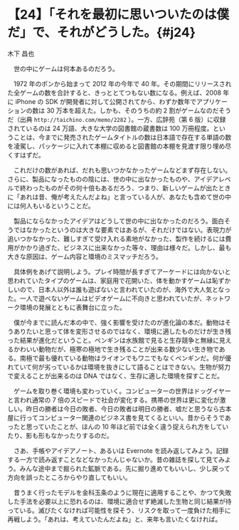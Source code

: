 # 【24】「それを最初に思いついたのは僕だ」で、それがどうした。{#j24}

<div class="author">木下 昌也</div>

　世の中にゲームは何本あるのだろう。

　1972 年のポンから始まって 2012 年の今年で 40 年。その期間にリリースされた全ゲームの数を合計すると、きっととてつもない数になる。例えば、2008 年に iPhone の SDK が開発者に対して公開されてから、わずか数年でアプリケーションの数は 30 万本を超えた。しかも、そのうちの約 2 割がゲームなのだそうだ（出典 `http://taichino.com/memo/2282` ）。一方、広辞苑（第 6 版）に収録されているのは 24 万語、大きな大学の図書館の蔵書数は 100 万冊程度。ということは、今までに発売されたゲームタイトルの数は日本語で存在する単語の数を凌駕し、パッケージに入れて本棚に収めると図書館の本棚を見渡す限り埋め尽くすはずだ。

　これだけの数があれば、だれも思いつかなかったゲームなどまず存在しない。さらに、製品になったものの陰には、世の中に出なかったものや、アイデアレベルで終わったものがその何十倍もあるだろう、つまり、新しいゲームが出たときに「あれは昔、俺が考えたんだよね」と言っている人が、あなたも含めて世の中には何人もいるということだ。

　製品にならなかったアイデアはどうして世の中に出なかったのだろう。面白そうではなかったというのは大きな要素ではあるが、それだけではない。表現力が追いつかなかった、難しすぎて受け入れる素地がなかった、製作を続けるには費用がかかり過ぎた、ビジネスに出来なかった等々、理由は様々だ。しかし、最も大きな原因は、ゲーム内容と環境のミスマッチだろう。

　具体例をあげて説明しよう。プレイ時間が長すぎてアーケードには向かないと思われていたタイプのゲームは、家庭用で花開いた、体を動かすゲームは恥ずかしいので、日本人以外は誰も遊ばないと言われていたのが、海外で大人気となった。一人で遊べないゲームはビデオゲームに不向きと思われていたが、ネットワーク環境の発展とともに表舞台に立った。

　僕が今までに読んだ本の中で、強く影響を受けたのが進化論の本だ。動物はそうありたいと思って体を変形させるのではなく、環境に適したものだけが生き残った結果が進化だということ。ペンギンは水族館で見ると生存競争と無縁に見えるかわいい動物だが、極寒の極地で生き残ることが出来る数少ない生き物である。南極で最も優れている動物はライオンでもワニでもなくペンギンだ。何が優れていて何が劣っているかは環境を抜きにして語ることはできない。生物が努力で変えることが出来るのは DNA ではなく、生存に適した環境を探すことだ。

　ゲームを取り巻く環境も変わっていく。コンピューターの世界はドッグイヤーと言われ通常の 7 倍のスピードで社会が変化する。携帯の世界は更に変化が激しい。昨日の勝者は今日の敗者、今日の敗者は明日の勝者、嘘だと思うなら古本屋に行ってコンピューター関連のビジネス書を見てくるといい。昔からそうであったと思っていたことが、ほんの 10 年ほど前では全く違う捉えられ方をしていたり、影も形もなかったりするのだ。

　さあ、手帳やアイデアノート、あるいは Evernote を読み返してみよう。記録する一方で読み返すことなどなかったんじゃないか。昔の雑誌を探して見てみよう。みんな途中まで掘られた鉱脈である。先に掘り進めてもいいし、少し戻って方向を誤ったところからやり直してもいい。

　昔うまく行ったモデルを金科玉条のように現在に適用することや、かつて失敗した手法を必要以上に恐れるのは、環境に適合せず絶滅した生物と同じ結果が待っている。滅びたくなければ可能性を探そう、リスクを取って一度負けた相手に再戦しよう。「あれは、考えていたんだよね」と、来年も言いたくなければ。
